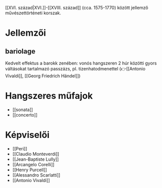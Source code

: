 [[XVI. század|XVI.]]-[[XVIII. század]] (cca. 1575-1770) között jellemző művészettörténeti korszak.
# Jellemzői
## bariolage
Kedvelt effektus a barokk zenében: vonós hangszeren 2 húr közötti gyors váltásokat tartalmazó passzázs, pl. tizenhatodmenettel (👉[[Antonio Vivaldi]], [[Georg Friedrich Händel]])
# Hangszeres műfajok
- [[sonata]]
- [[concerto]]
# Képviselői
- [[Peri]]
- [[Claudio Monteverdi]]
- [[Jean-Baptiste Lully]]
- [[Arcangelo Corelli]]
- [[Henry Purcell]]
- [[Alessandro Scarlatti]]
- [[Antonio Vivaldi]]
